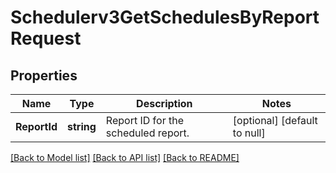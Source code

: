 # Schedulerv3GetSchedulesByReportRequest

## Properties
Name | Type | Description | Notes
------------ | ------------- | ------------- | -------------
**ReportId** | **string** | Report ID for the scheduled report. | [optional] [default to null]

[[Back to Model list]](../README.md#documentation-for-models) [[Back to API list]](../README.md#documentation-for-api-endpoints) [[Back to README]](../README.md)

